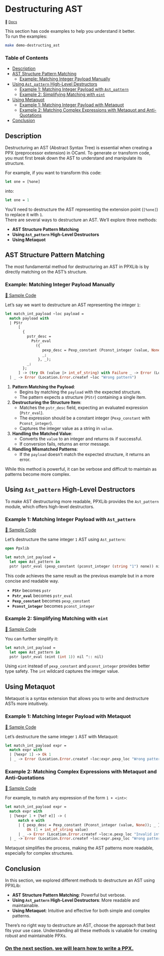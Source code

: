 # Destructuring AST

<small>:link: [Docs](https://ocaml-ppx.github.io/ppxlib/ppxlib/matching-code.html)</small>

This section has code examples to help you understand it better.  
To run the examples:

```sh
make demo-destructing_ast
```

### Table of Contents

- [Description](#description)
- [AST Structure Pattern Matching](#ast-structure-pattern-matching)
  - [Example: Matching Integer Payload Manually](#example-matching-integer-payload-manually)
- [Using `Ast_pattern` High-Level Destructors](#using-ast_pattern-high-level-destructors)
  - [Example 1: Matching Integer Payload with `Ast_pattern`](#example-1-matching-integer-payload-with-ast_pattern)
  - [Example 2: Simplifying Matching with `eint`](#example-2-simplifying-matching-with-eint)
- [Using Metaquot](#using-metaquot)
  - [Example 1: Matching Integer Payload with Metaquot](#example-1-matching-integer-payload-with-metaquot)
  - [Example 2: Matching Complex Expressions with Metaquot and Anti-Quotations](#example-2-matching-complex-expressions-with-metaquot-and-anti-quotations)
- [Conclusion](#conclusion)

## Description

Destructuring an AST (Abstract Syntax Tree) is essential when creating a PPX (preprocessor extension) in OCaml. To generate or transform code, you must first break down the AST to understand and manipulate its structure.

For example, if you want to transform this code:

```ocaml
let one = [%one]
```

into:

```ocaml
let one = 1
```

You’ll need to destructure the AST representing the extension point (`[%one]`) to replace it with `1`.  
There are several ways to destructure an AST. We’ll explore three methods:

- **AST Structure Pattern Matching**
- **Using `Ast_pattern` High-Level Destructors**
- **Using Metaquot**

## AST Structure Pattern Matching
 
The most fundamental method for destructuring an AST in PPXLib is by directly matching on the AST’s structure.

### Example: Matching Integer Payload Manually

[:link: Sample Code](./ast_destructuring.ml#L11-L26)

Let’s say we want to destructure an AST representing the integer `1`:

```ocaml
let match_int_payload ~loc payload =
  match payload with
  | PStr
      [
        {
          pstr_desc =
            Pstr_eval
              ({
                 pexp_desc = Pexp_constant (Pconst_integer (value, None));
                 _;
               }, _);
          _;
        };
      ] -> (try Ok (value |> int_of_string) with Failure _ -> Error (Location.Error.createf ~loc "Value is not a valid integer"))
  | _ -> Error (Location.Error.createf ~loc "Wrong pattern")
```

1. **Pattern Matching the Payload**:
    - Begins by matching the `payload` with the expected structure.
    - The pattern expects a structure (`PStr`) containing a single item.
2. **Destructuring the Structure Item**:
    - Matches the `pstr_desc` field, expecting an evaluated expression (`Pstr_eval`).
    - The expression should be a constant integer (`Pexp_constant` with `Pconst_integer`).
    - Captures the integer value as a string in `value`.
3. **Handling the Matched Value**:
    - Converts the `value` to an integer and returns `Ok` if successful.
    - If conversion fails, returns an error message.
4. **Handling Mismatched Patterns**:
    - If the `payload` doesn’t match the expected structure, it returns an error.

While this method is powerful, it can be verbose and difficult to maintain as patterns become more complex.

## Using `Ast_pattern` High-Level Destructors

To make AST destructuring more readable, PPXLib provides the `Ast_pattern` module, which offers high-level destructors.

### Example 1: Matching Integer Payload with `Ast_pattern`

[:link: Sample Code](./ast_destructuring.ml#L29-L38)

Let’s destructure the same integer `1` AST using `Ast_pattern`:

```ocaml
open Ppxlib

let match_int_payload =
  let open Ast_pattern in
  pstr (pstr_eval (pexp_constant (pconst_integer (string "1") none)) nil ^:: nil)
```

This code achieves the same result as the previous example but in a more concise and readable way.

- **`PStr`** becomes `pstr`
- **`Pstr_eval`** becomes `pstr_eval`
- **`Pexp_constant`** becomes `pexp_constant`
- **`Pconst_integer`** becomes `pconst_integer`

### Example 2: Simplifying Matching with `eint`

[:link: Sample Code](./ast_destructuring.ml#L40-L49)

You can further simplify it:

```ocaml
let match_int_payload =
  let open Ast_pattern in
  pstr (pstr_eval (eint (int 1)) nil ^:: nil)
```

Using `eint` instead of `pexp_constant` and `pconst_integer` provides better type safety. The `int` wildcard captures the integer value.

## Using Metaquot

Metaquot is a syntax extension that allows you to write and destructure ASTs more intuitively.

### Example 1: Matching Integer Payload with Metaquot

[:link: Sample Code](./ast_destructuring.ml#L51-L60)

Let’s destructure the same integer `1` AST with Metaquot:

```ocaml
let match_int_payload expr =
  match expr with
  | [%expr 1] -> Ok 1
  | _ -> Error (Location.Error.createf ~loc:expr.pexp_loc "Wrong pattern")
```

### Example 2: Matching Complex Expressions with Metaquot and Anti-Quotations

[:link: Sample Code](./ast_destructuring.ml#L62-L80)

For example, to match any expression of the form `1 + <int>`:

```ocaml
let match_int_payload expr =
  match expr with
  | [%expr 1 + [%e? e]] -> (
      match e with
      | { pexp_desc = Pexp_constant (Pconst_integer (value, None)); _ } ->
          Ok (1 + int_of_string value)
      | _ -> Error (Location.Error.createf ~loc:e.pexp_loc "Invalid integer"))
  | _ -> Error (Location.Error.createf ~loc:expr.pexp_loc "Wrong pattern")
```

Metaquot simplifies the process, making the AST patterns more readable, especially for complex structures.

## Conclusion

In this section, we explored different methods to destructure an AST using PPXLib:

- **AST Structure Pattern Matching**: Powerful but verbose.
- **Using `Ast_pattern` High-Level Destructors**: More readable and maintainable.
- **Using Metaquot**: Intuitive and effective for both simple and complex patterns.

There’s no right way to destructure an AST, choose the approach that best fits your use case. Understanding all these methods is valuable for creating robust and maintainable PPXs.

### [On the next section, we will learn how to write a PPX.](../../2%20-%20Writing%20PPXs/README.md)